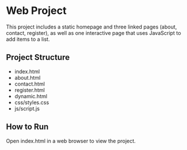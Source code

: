 # Web Project

This project includes a static homepage and three linked pages (about, contact, register), as well as one interactive page that uses JavaScript to add items to a list.

## Project Structure

- index.html
- about.html
- contact.html
- register.html
- dynamic.html
- css/styles.css
- js/script.js

## How to Run

Open index.html in a web browser to view the project.